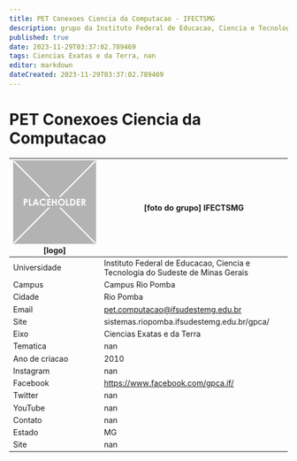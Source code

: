 ```yaml
---
title: PET Conexoes Ciencia da Computacao - IFECTSMG
description: grupo da Instituto Federal de Educacao, Ciencia e Tecnologia do Sudeste de Minas Gerais
published: true
date: 2023-11-29T03:37:02.789469
tags: Ciencias Exatas e da Terra, nan
editor: markdown
dateCreated: 2023-11-29T03:37:02.789469
---
```


# PET Conexoes Ciencia da Computacao


| ![placeholder.png](/placeholder.png) [logo] | [foto do grupo] IFECTSMG         |
| ------------------------------------------- | ------------------------------------------------- |
| Universidade                                | Instituto Federal de Educacao, Ciencia e Tecnologia do Sudeste de Minas Gerais      |
| Campus                                      | Campus Rio Pomba            |
| Cidade                                      | Rio Pomba             |
| Email                                       | pet.computacao@ifsudestemg.edu.br             |
| Site                                        | sistemas.riopomba.ifsudestemg.edu.br/gpca/              |
| Eixo                                        | Ciencias Exatas e da Terra              |
| Tematica                                    | nan          |
| Ano de criacao                              | 2010        |
| Instagram                                   | nan         |
| Facebook                                    | https://www.facebook.com/gpca.if/          |
| Twitter                                     | nan           |
| YouTube                                     | nan           |
| Contato                                     | nan         |
| Estado                                      |  MG            |
| Site                                        | nan |

